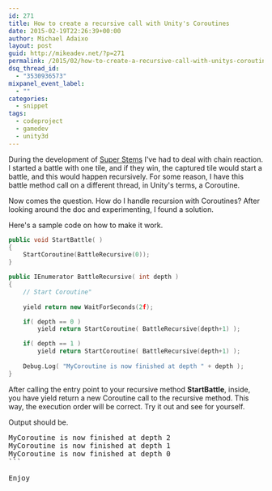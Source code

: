 ```yaml
---
id: 271
title: How to create a recursive call with Unity's Coroutines
date: 2015-02-19T22:26:39+00:00
author: Michael Adaixo
layout: post
guid: http://mikeadev.net/?p=271
permalink: /2015/02/how-to-create-a-recursive-call-with-unitys-coroutines/
dsq_thread_id:
  - "3530936573"
mixpanel_event_label:
  - ""
categories:
  - snippet
tags:
  - codeproject
  - gamedev
  - unity3d
---
```

During the development of [Super Stems](http://mikeadev.net/2015/02/super-stems-post-mortem/ "Super Stems Post Mortem") I've had to deal with chain reaction. I started a battle with one tile, and if they win, the captured tile would start a battle, and this would happen recursively. For some reason, I have this battle method call on a different thread, in Unity's terms, a Coroutine.

Now comes the question. How do I handle recursion with Coroutines? After looking around the doc and experimenting, I found a solution.

Here's a sample code on how to make it work.

```cpp
public void StartBattle( )
{
	StartCoroutine(BattleRecursive(0));
}

public IEnumerator BattleRecursive( int depth )
{
	// Start Coroutine"
	
	yield return new WaitForSeconds(2f);

	if( depth == 0 )
		yield return StartCoroutine( BattleRecursive(depth+1) );

	if( depth == 1 )
		yield return StartCoroutine( BattleRecursive(depth+1) );
	
	Debug.Log( "MyCoroutine is now finished at depth " + depth );
}
```

After calling the entry point to your recursive method **StartBattle**, inside, you have yield return a new Coroutine call to the recursive method. This way, the execution order will be correct. Try it out and see for yourself.

Output should be.

<pre class="wp-block-preformatted">MyCoroutine is now finished at depth 2
MyCoroutine is now finished at depth 1
MyCoroutine is now finished at depth 0
```

Enjoy